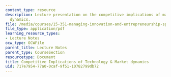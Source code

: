 ```yaml
---
content_type: resource
description: Lecture presentation on the competitive implications of market and technology
  dynamics.
file: /media/courses/15-351-managing-innovation-and-entrepreneurship-spring-2008/717e795477a00caf9f5110782799db72_03_lec.pdf
file_type: application/pdf
learning_resource_types:
- Lecture Notes
ocw_type: OCWFile
parent_title: Lecture Notes
parent_type: CourseSection
resourcetype: Document
title: Competitive Implications of Technology & Market dynamics
uid: 717e7954-77a0-0caf-9f51-10782799db72
---
```

